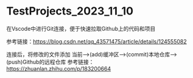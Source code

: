 # TestProjects_2023_11_10
在Vscode中进行Git连接，便于快速拉取Github上的代码和项目

参考链接：https://blog.csdn.net/qq_43571475/article/details/124555082


连接后，将修改的文件添加
当前-->(add)缓冲区-->(commit)本地仓库-->(push)Github的远程仓库
参考链接：https://zhuanlan.zhihu.com/p/183200664



